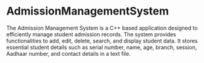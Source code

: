 # AdmissionManagementSystem
The Admission Management System is a C++ based application designed to efficiently manage student admission records. The system provides functionalities to add, edit, delete, search, and display student data. It stores essential student details such as serial number, name, age, branch, session, Aadhaar number, and contact details in a text file.
